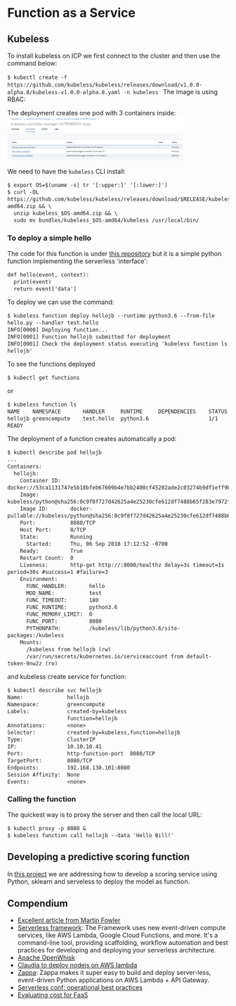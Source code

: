 # Function as a Service

## Kubeless
To install kubeless on ICP we first connect to the cluster and then use the command below:

`$ kubectl create -f https://github.com/kubeless/kubeless/releases/download/v1.0.0-alpha.8/kubeless-v1.0.0-alpha.8.yaml -n kubeless
`
The image is using RBAC:

The deployment creates one pod with 3 containers inside:
<img src="kubeless-deploy.png" alt="drawing" width="400"/>

We need to have the `kubeless` CLI install:
```
$ export OS=$(uname -s| tr '[:upper:]' '[:lower:]')
$ curl -OL https://github.com/kubeless/kubeless/releases/download/$RELEASE/kubeless_$OS-amd64.zip && \
  unzip kubeless_$OS-amd64.zip && \
  sudo mv bundles/kubeless_$OS-amd64/kubeless /usr/local/bin/
```

### To deploy a simple hello
The code for this function is under [this repository](https://github.com/ibm-cloud-architecture/refarch-cognitive-analytics/tree/master/src/functions)
but it is a simple python function implementing the serverless 'interface':
```python3
def hello(event, context):
  print(event)
  return event['data']
```
To deploy we can use the command:
```
$ kubeless function deploy hellojb --runtime python3.6 --from-file hello.py --handler test.hello
INFO[0000] Deploying function...                        
INFO[0001] Function hellojb submitted for deployment    
INFO[0001] Check the deployment status executing 'kubeless function ls hellojb'
```

To see the functions deployed
```
$ kubectl get functions
```
or
```
$ kubeless function ls
NAME   	NAMESPACE   	HANDLER   	RUNTIME  	DEPENDENCIES	STATUS       
hellojb	greencompute	test.hello	python3.6	            	1/1 READY
```

The deployment of a function creates automatically a pod:
```
$ kubectl describe pod hellojb
...
Containers:
  hellojb:
    Container ID:   docker://53ca1131747e5b18bfeb67609b4e7bb2400cf45202ade2c03274b9df1eff9bc2
    Image:          kubeless/python@sha256:0c9f8f727d42625a4e25230cfe612df7488b65f283e7972f84108d87e7443d72
    Image ID:       docker-pullable://kubeless/python@sha256:0c9f8f727d42625a4e25230cfe612df7488b65f283e7972f84108d87e7443d72
    Port:           8080/TCP
    Host Port:      0/TCP
    State:          Running
      Started:      Thu, 06 Sep 2018 17:12:52 -0700
    Ready:          True
    Restart Count:  0
    Liveness:       http-get http://:8080/healthz delay=3s timeout=1s period=30s #success=1 #failure=3
    Environment:
      FUNC_HANDLER:       hello
      MOD_NAME:           test
      FUNC_TIMEOUT:       180
      FUNC_RUNTIME:       python3.6
      FUNC_MEMORY_LIMIT:  0
      FUNC_PORT:          8080
      PYTHONPATH:         /kubeless/lib/python3.6/site-packages:/kubeless
    Mounts:
      /kubeless from hellojb (rw)
      /var/run/secrets/kubernetes.io/serviceaccount from default-token-9nw2z (ro)
```
and kubeless create service for function:
```
$ kubectl describe svc hellojb
Name:              hellojb
Namespace:         greencompute
Labels:            created-by=kubeless
                   function=hellojb
Annotations:       <none>
Selector:          created-by=kubeless,function=hellojb
Type:              ClusterIP
IP:                10.10.10.41
Port:              http-function-port  8080/TCP
TargetPort:        8080/TCP
Endpoints:         192.168.130.101:8080
Session Affinity:  None
Events:            <none>
```
### Calling the function
The quickest way is to proxy the server and then call the local URL:
```
$ kubectl proxy -p 8080 &
$ kubeless function call hellojb --data 'Hello Bill!'
```

## Developing a predictive scoring function
In [this project](https://github.com/ibm-cloud-architecture/refarch-asset-analytics/tree/master/asset-predictive-scoring) we are addressing how to develop a scoring service using Python, sklearn and serveless to deploy the model as function.

## Compendium
* [Excellent article from Martin Fowler](https://martinfowler.com/articles/serverless.html)
* [Serverless framework](https://serverless.com/): The Framework uses new event-driven compute services, like AWS Lambda, Google Cloud Functions, and more. It's a command-line tool, providing scaffolding, workflow automation and best practices for developing and deploying your serverless architecture.
* [Apache OpenWhisk](https://openwhisk.apache.org/)
* [Claudia to deploy nodejs on AWS lambda](https://github.com/claudiajs/claudia)
* [Zappa](https://github.com/Miserlou/Zappa): Zappa makes it super easy to build and deploy server-less, event-driven Python applications on AWS Lambda + API Gateway.
* [Serverless conf: operational best practices](https://charity.wtf/2016/05/31/operational-best-practices-serverless/)
* [Evaluating cost for FaaS](http://www.doc.ic.ac.uk/~rbc/papers/fse-serverless-17.pdf)

